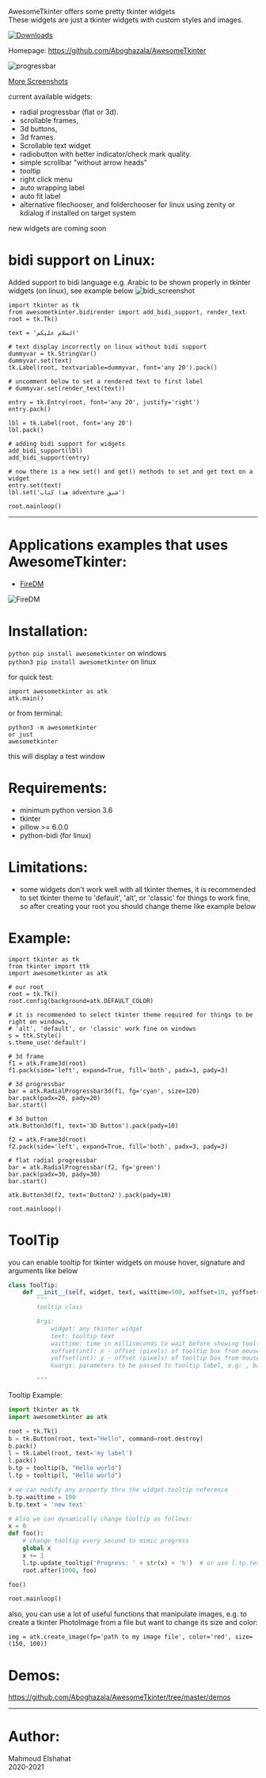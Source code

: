 AwesomeTkinter offers some pretty tkinter widgets  
These widgets are just a tkinter widgets with custom styles and images.

[![Downloads](https://static.pepy.tech/personalized-badge/awesometkinter?period=total&units=international_system&left_color=grey&right_color=blue&left_text=Total%20Downloads%20(pypi))](https://pepy.tech/project/awesometkinter)

Homepage: https://github.com/Aboghazala/AwesomeTkinter

![progressbar](https://user-images.githubusercontent.com/37757246/93717162-3c059b80-fb74-11ea-9998-00fc5ba82ca3.png)

[More Screenshots](https://github.com/Aboghazala/AwesomeTkinter/issues/1)

current available widgets:
- radial progressbar (flat or 3d).
- scrollable frames,
- 3d buttons,
- 3d frames.
- Scrollable text widget
- radiobutton with better indicator/check mark quality.
- simple scrollbar "without arrow heads"
- tooltip
- right click menu
- auto wrapping label
- auto fit label
- alternative filechooser, and folderchooser for linux using zenity or kdialog if installed on target system

new widgets are coming soon

# bidi support on Linux:

Added support to bidi language e.g. Arabic to be shown properly in tkinter widgets (on linux), see example below
![bidi_screenshot](https://user-images.githubusercontent.com/37757246/117579022-63a07880-b0f1-11eb-8295-66942fec4025.png)

```
import tkinter as tk
from awesometkinter.bidirender import add_bidi_support, render_text
root = tk.Tk()

text = 'السلام عليكم'

# text display incorrectly on linux without bidi support
dummyvar = tk.StringVar()
dummyvar.set(text)
tk.Label(root, textvariable=dummyvar, font='any 20').pack()

# uncomment below to set a rendered text to first label
# dummyvar.set(render_text(text))

entry = tk.Entry(root, font='any 20', justify='right')
entry.pack()

lbl = tk.Label(root, font='any 20')
lbl.pack()

# adding bidi support for widgets
add_bidi_support(lbl)
add_bidi_support(entry)

# now there is a new set() and get() methods to set and get text on a widget
entry.set(text)
lbl.set('هذا كتاب adventure شيق')

root.mainloop()
```


--------------------------------------------------------------------------------------------------------------------


# Applications examples that uses AwesomeTkinter:
- [FireDM](https://github.com/firedm/FireDM)

![FireDM](https://user-images.githubusercontent.com/58998813/112715559-83852f80-8ee9-11eb-8ea3-d8c0f98a0153.png)

# Installation:
`python pip install awesometkinter` on windows  
`python3 pip install awesometkinter` on linux

for quick test:
```
import awesometkinter as atk
atk.main()
```

or from terminal:
```
python3 -m awesometkinter
or just
awesometkinter
```
this will display a test window

# Requirements:
- minimum python version 3.6
- tkinter
- pillow >= 6.0.0
- python-bidi (for linux)

# Limitations:
- some widgets don't work well with all tkinter themes, it is recommended to 
  set tkinter theme to 'default', 'alt', or 'classic' for things to
  work fine, so after creating your root you should change
  theme like example below


# Example:
```
import tkinter as tk
from tkinter import ttk
import awesometkinter as atk

# our root
root = tk.Tk()
root.config(background=atk.DEFAULT_COLOR)

# it is recommended to select tkinter theme required for things to be right on windows,
# 'alt', 'default', or 'classic' work fine on windows
s = ttk.Style()
s.theme_use('default')

# 3d frame
f1 = atk.Frame3d(root)
f1.pack(side='left', expand=True, fill='both', padx=3, pady=3)

# 3d progressbar
bar = atk.RadialProgressbar3d(f1, fg='cyan', size=120)
bar.pack(padx=20, pady=20)
bar.start()

# 3d button
atk.Button3d(f1, text='3D Button').pack(pady=10)

f2 = atk.Frame3d(root)
f2.pack(side='left', expand=True, fill='both', padx=3, pady=3)

# flat radial progressbar
bar = atk.RadialProgressbar(f2, fg='green')
bar.pack(padx=30, pady=30)
bar.start()

atk.Button3d(f2, text='Button2').pack(pady=10)

root.mainloop()
```

# ToolTip

you can enable tooltip for tkinter widgets on mouse hover, signature and arguments like below

```python
class ToolTip:
    def __init__(self, widget, text, waittime=500, xoffset=10, yoffset=10, **kwargs):
        """
        tooltip class

        Args:
            widget: any tkinter widget
            text: tooltip text
            waittime: time in milliseconds to wait before showing tooltip
            xoffset(int): x - offset (pixels) of tooltip box from mouse pointer 
            yoffset(int): y - offset (pixels) of tooltip box from mouse pointer 
            kwargs: parameters to be passed to tooltip label, e.g: , background='red', foreground='blue', etc

        """

```

Tooltip Example:

```python
import tkinter as tk
import awesometkinter as atk

root = tk.Tk()
b = tk.Button(root, text="Hello", command=root.destroy)
b.pack()
l = tk.Label(root, text='my label')
l.pack()
b.tp = tooltip(b, "Hello world")
l.tp = tooltip(l, "Hello world")

# we can modify any property thru the widget.tooltip reference
b.tp.waittime = 100
b.tp.text = 'new text'

# Also we can dynamically change tooltip as follows:
x = 0
def foo():
    # change tooltip every second to mimic progress
    global x
    x += 1
    l.tp.update_tooltip('Progress: ' + str(x) + '%')  # or use l.tp.text='some text'
    root.after(1000, foo)

foo()

root.mainloop()

```

also, you can use a lot of useful functions that manipulate images, e.g.
to create a tkinter PhotoImage from a file but want to change its size
and color:
```
img = atk.create_image(fp='path to my image file', color='red', size=(150, 100))
```

# Demos:
https://github.com/Aboghazala/AwesomeTkinter/tree/master/demos

---
# Author:
Mahmoud Elshahat  
2020-2021
